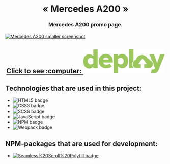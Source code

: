 ﻿<h1 align="center">« Mercedes A200 »</h1>
<h3 align="center">Mercedes A200 promo page.</h3>

<a href="https://github.com/alienat3d/icons-for-github/blob/dev/screenshots/mercedes-a200.webp?raw=true" target="_blank">
  <img src="https://github.com/alienat3d/icons-for-github/blob/dev/screenshots/mercedes-a200-small.webp" alt="Mercedes A200 smaller screenshot" align="center" />
</a>
<div align="center"><h2><a href="https://alienat3d.github.io/mercedes-a200/" target="_blank">Click to see :computer: <img src="https://github.com/alienat3d/icons-for-github/blob/dev/deploy.svg" alt="Mercedes A200 full-sized screenshot" /></a></h2></div>

## Technologies that are used in this project:

- <img src="https://img.shields.io/badge/HTML5-E34F26?logo=html5&logoColor=fff" alt="HTML5 badge" />
- <img src="https://img.shields.io/badge/CSS3-1572B6?logo=css3" alt="CSS3 badge" />
- <img src="https://img.shields.io/badge/SCSS-CC6699?logo=sass&logoColor=fff" alt="SCSS badge" />
- <img src="https://img.shields.io/badge/JavaScript-F7DF1E?logo=javascript&logoColor=fff" alt="JavaScript badge" />
- <img src="https://img.shields.io/badge/NPM-CB3837?logo=npm" alt="NPM badge" />
- <img src="https://img.shields.io/badge/NPM-8DD6F9?logo=webpack" alt="Webpack badge" />

## NPM-packages that are used for development:

- <a href="https://www.npmjs.com/package/seamless-scroll-polyfill" target="_blank"><img src="https://img.shields.io/badge/https://www.npmjs.com/package/Seamless%20Scroll%20Polyfill-TS-3178C6" alt="Seamless%20Scroll%20Polyfill badge" /></a>